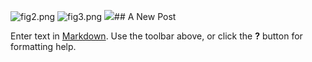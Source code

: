 ![fig2.png]({{site.baseurl}}/images/fig2.png)
![fig3.png]({{site.baseurl}}/images/fig3.png)
![]({{site.baseurl}}/images/fig3.png)## A New Post

Enter text in [Markdown](http://daringfireball.net/projects/markdown/). Use the toolbar above, or click the **?** button for formatting help.

